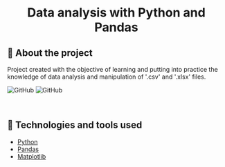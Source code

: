 <h1 align='center'>Data analysis with Python and Pandas</h1>

## 📝 About the project

Project created with the objective of learning and putting into practice the knowledge of data analysis and manipulation of '.csv' and '.xlsx' files.

![GitHub](https://img.shields.io/github/license/carlosdoria/data-analysis-with-pandas)
![GitHub](https://img.shields.io/github/languages/count/carlosdoria/data-analysis-with-pandas)

<br/>

## 🚀 Technologies and tools used

- [Python](https://www.python.org/)
- [Pandas](https://pandas.pydata.org/)
- [Matplotlib](https://matplotlib.org/)
